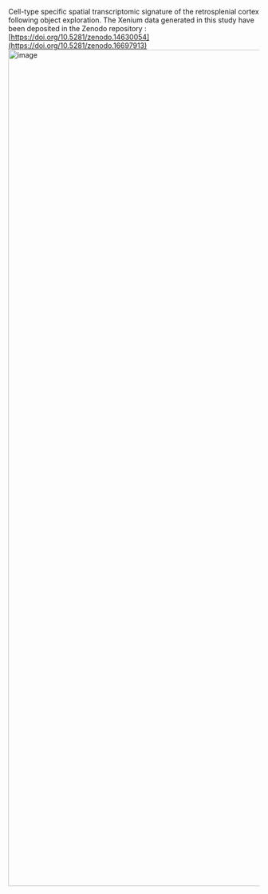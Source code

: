 Cell-type specific spatial transcriptomic signature of the retrosplenial cortex following object exploration. The Xenium data generated in this study have been deposited in the Zenodo repository :  [https://doi.org/10.5281/zenodo.14630054](https://doi.org/10.5281/zenodo.16697913)
<img width="1001" height="1672" alt="image" src="https://github.com/user-attachments/assets/95fc5a24-16f8-4035-96f6-9136e7a68ad2" />
